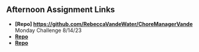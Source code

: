 ## Afternoon Assignment Links

* **[Repo] https://github.com/RebeccaVandeWater/ChoreManagerVande** Monday Challenge 8/14/23
* **[Repo](https://github.com/RebeccaVandeWater/<ASSIGNMENT_REPO>)**
* **[Repo](https://github.com/RebeccaVandeWater/<ASSIGNMENT_REPO>)**
